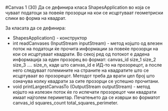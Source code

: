 #Canvas 1 (30)
Да се дефинира класа ShapesApplication во која се чуваат податоци за повеќе прозорци на кои се исцртуваат геометриски слики во форма на квадрат.

За класата да се дефинира:

- ShapesApplication() - конструктор
- int readCanvases (InputStream inputStream) - метод којшто од влезен поток на податоци ќе прочита информации за повеќе прозорци на кои се исцртуваат квадрати. Во секој ред од потокот е дадена информација за еден прозорец во формат: canvas_id size_1 size_2 size_3 …. size_n, каде што canvas_id е ИД-то на прозорецот, а после него следуваат големините на страните на квадратите што се исцртуваат во прозорецот. Методот треба да врати цел број што означува колку квадрати за сите прозорци се успешно прочитани.
- void printLargestCanvasTo (OutputStream outputStream) - метод којшто на излезен поток ќе го испечати прозорецот чии квадрати имаат најголем периметар. Печатењето да се изврши во форматот canvas_id squares_count total_squares_perimeter.